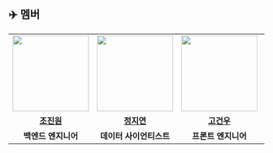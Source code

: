 ## :airplane: **멤버**
<table>
 <tr>
    <td align="center"><a href="https://github.com/yonggaljjw"><img src="https://avatars.githubusercontent.com/yonggaljjw" width="150px;" alt=""></td>
    <td align="center"><a href="https://github.com/JiyeonJeong02"><img src="https://avatars.githubusercontent.com/JiyeonJeong02" width="150px;" alt=""></td>
    <td align="center"><a href="https://github.com/rhrjsdn3853"><img src="https://avatars.githubusercontent.com/rhrjsdn3853" width="150px;" alt=""></td>
    <td align="center"><a href="https://www.blaybus.com/project/1152/home"><img src="![image](https://github.com/user-attachments/assets/b5179672-7226-4b8a-a87b-ec643a852b65)" width="150px;" alt=""></td>
  </tr>
  <tr>
    <td align="center"><a href="https://github.com/yonggaljjw"><b>조진원</b></td>
    <td align="center"><a href="https://github.com/JiyeonJeong02"><b>정지연</b></td>
    <td align="center"><a href="https://github.com/rhrjsdn3853"><b>고건우</b></td>
    <td align="center"><a href="https://github.com/kimnagyeong99"><b>이환희</b></td>
  </tr>
  <tr>
    <td align="center"><b>백엔드 엔지니어</b></td>
    <td align="center"><b>데이터 사이언티스트</b></td>
    <td align="center"><b>프론트 엔지니어</b></td>
    <td align="center"><b>시각디자이너</b></td>
  </tr>
</table>